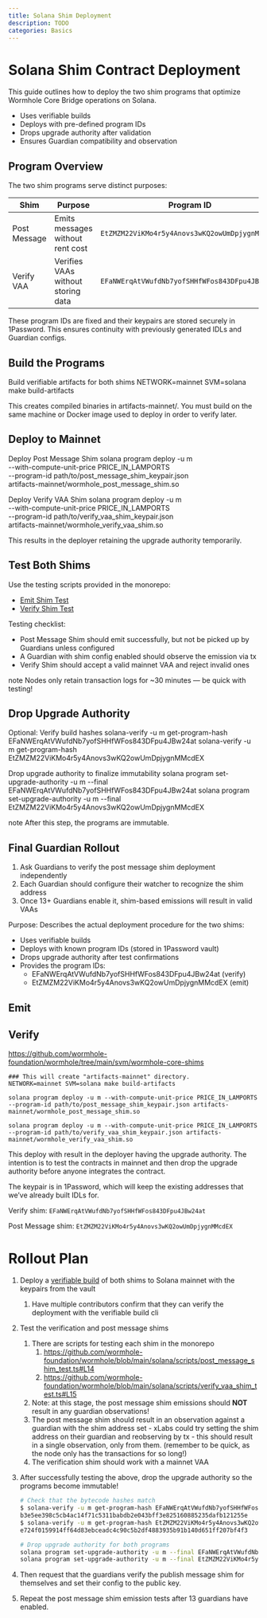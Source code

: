 ```yaml
---
title: Solana Shim Deployment
description: TODO
categories: Basics
---
```

<!-- TODO add link in messaging overview -->

<!--
Give clear, minimal, production-focused instructions for deploying the post message and verify VAA shim contracts on Solana, testing them, and hardening upgrade authority. Should also be the landing spot for rollout instructions, keys, and links to build artifacts/scripts.

Prerequisites:
(Verifiable build, where to get code/artifacts, needed keys, 1Password reference)

Deploy Steps:
Build (with command)
Deploy each contract (with command and explanation of options, what the addresses are)

Testing:
How to test each shim, using the repo scripts (link to them)
What to expect (no observation until guardian is set, testnet/mainnet differences)

Lock Down:
How and why to drop upgrade authority, with command.

Guardian Rollout:
How guardians should verify and set config, when to re-test emission

FAQ/Troubleshooting:
Node history limits, verifiable build hashes, etc.
-->

# Solana Shim Contract Deployment

This guide outlines how to deploy the two shim programs that optimize Wormhole Core Bridge operations on Solana.

- Uses verifiable builds
- Deploys with pre-defined program IDs
- Drops upgrade authority after validation
- Ensures Guardian compatibility and observation

## Program Overview 

The two shim programs serve distinct purposes:

| Shim             | Purpose                           | Program ID                                     |
|------------------|-----------------------------------|------------------------------------------------|
| Post Message     | Emits messages without rent cost  | `EtZMZM22ViKMo4r5y4Anovs3wKQ2owUmDpjygnMMcdEX` |
| Verify VAA       | Verifies VAAs without storing data| `EFaNWErqAtVWufdNb7yofSHHfWFos843DFpu4JBw24at` |

These program IDs are fixed and their keypairs are stored securely in 1Password. This ensures continuity with previously generated IDLs and Guardian configs.

<!--  Concept page note: Explain what "verifiable builds" are and why dropping upgrade authority matters. --> 

## Build the Programs

Build verifiable artifacts for both shims
NETWORK=mainnet SVM=solana make build-artifacts

This creates compiled binaries in artifacts-mainnet/.
You must build on the same machine or Docker image used to deploy in order to verify later.


## Deploy to Mainnet

 Deploy Post Message Shim
solana program deploy -u m \
  --with-compute-unit-price PRICE_IN_LAMPORTS \
  --program-id path/to/post_message_shim_keypair.json \
  artifacts-mainnet/wormhole_post_message_shim.so

 Deploy Verify VAA Shim
solana program deploy -u m \
  --with-compute-unit-price PRICE_IN_LAMPORTS \
  --program-id path/to/verify_vaa_shim_keypair.json \
  artifacts-mainnet/wormhole_verify_vaa_shim.so

This results in the deployer retaining the upgrade authority temporarily.

## Test Both Shims

Use the testing scripts provided in the monorepo:

- [Emit Shim Test](https://github.com/wormhole-foundation/wormhole/blob/main/solana/scripts/post_message_shim_test.ts)
- [Verify Shim Test](https://github.com/wormhole-foundation/wormhole/blob/main/solana/scripts/verify_vaa_shim_test.ts)

Testing checklist:
- Post Message Shim should emit successfully, but not be picked up by Guardians unless configured
- A Guardian with shim config enabled should observe the emission via tx
- Verify Shim should accept a valid mainnet VAA and reject invalid ones

note Nodes only retain transaction logs for ~30 minutes — be quick with testing!

## Drop Upgrade Authority

 Optional: Verify build hashes
solana-verify -u m get-program-hash EFaNWErqAtVWufdNb7yofSHHfWFos843DFpu4JBw24at
solana-verify -u m get-program-hash EtZMZM22ViKMo4r5y4Anovs3wKQ2owUmDpjygnMMcdEX

 Drop upgrade authority to finalize immutability
solana program set-upgrade-authority -u m --final EFaNWErqAtVWufdNb7yofSHHfWFos843DFpu4JBw24at
solana program set-upgrade-authority -u m --final EtZMZM22ViKMo4r5y4Anovs3wKQ2owUmDpjygnMMcdEX

note After this step, the programs are immutable.


## Final Guardian Rollout

1. Ask Guardians to verify the post message shim deployment independently
2. Each Guardian should configure their watcher to recognize the shim address
3. Once 13+ Guardians enable it, shim-based emissions will result in valid VAAs





<!------------------------------------>




Purpose: Describes the actual deployment procedure for the two shims:

- Uses verifiable builds
- Deploys with known program IDs (stored in 1Password vault)
- Drops upgrade authority after test confirmations
- Provides the program IDs:
    - EFaNWErqAtVWufdNb7yofSHHfWFos843DFpu4JBw24at (verify)
    - EtZMZM22ViKMo4r5y4Anovs3wKQ2owUmDpjygnMMcdEX (emit)

## Emit 

## Verify


https://github.com/wormhole-foundation/wormhole/tree/main/svm/wormhole-core-shims

```
### This will create "artifacts-mainnet" directory.
NETWORK=mainnet SVM=solana make build-artifacts

solana program deploy -u m --with-compute-unit-price PRICE_IN_LAMPORTS --program-id path/to/post_message_shim_keypair.json artifacts-mainnet/wormhole_post_message_shim.so

solana program deploy -u m --with-compute-unit-price PRICE_IN_LAMPORTS --program-id path/to/verify_vaa_shim_keypair.json artifacts-mainnet/wormhole_verify_vaa_shim.so
```

This deploy with result in the deployer having the upgrade authority. The intention is to test the contracts in mainnet and then drop the upgrade authority before anyone integrates the contract.

The keypair is in 1Password, which will keep the existing addresses that we’ve already built IDLs for.

Verify shim: `EFaNWErqAtVWufdNb7yofSHHfWFos843DFpu4JBw24at`

Post Message shim: `EtZMZM22ViKMo4r5y4Anovs3wKQ2owUmDpjygnMMcdEX`

# Rollout Plan

1. Deploy a [verifiable build](https://solana.com/developers/guides/advanced/verified-builds) of both shims to Solana mainnet with the keypairs from the vault
    1. Have multiple contributors confirm that they can verify the deployment with the verifiable build cli
2. Test the verification and post message shims
    1. There are scripts for testing each shim in the monorepo
        1. https://github.com/wormhole-foundation/wormhole/blob/main/solana/scripts/post_message_shim_test.ts#L14
        2. https://github.com/wormhole-foundation/wormhole/blob/main/solana/scripts/verify_vaa_shim_test.ts#L15
    2. Note: at this stage, the post message shim emissions should **NOT** result in any guardian observations!
    3. The post message shim should result in an observation against a guardian with the shim address set - xLabs could try setting the shim address on their guardian and reobserving by tx - this should result in a single observation, only from them. (remember to be quick, as the node only has the transactions for so long!)
    4. The verification shim should work with a mainnet VAA
3. After successfully testing the above, drop the upgrade authority so the programs become immutable!
    
    ```bash
    # Check that the bytecode hashes match
    $ solana-verify -u m get-program-hash EFaNWErqAtVWufdNb7yofSHHfWFos843DFpu4JBw24at
    b3e5ee398c5cb4ac14f71c5311babdb2e043bff3e825160885235dafb121255e
    $ solana-verify -u m get-program-hash EtZMZM22ViKMo4r5y4Anovs3wKQ2owUmDpjygnMMcdEX
    e724f0159914ff64d83ebceadc4c90c5b2df4883935b91b140d651ff207bf4f3
    
    # Drop upgrade authority for both programs
    solana program set-upgrade-authority -u m --final EFaNWErqAtVWufdNb7yofSHHfWFos843DFpu4JBw24at
    solana program set-upgrade-authority -u m --final EtZMZM22ViKMo4r5y4Anovs3wKQ2owUmDpjygnMMcdEX
    ```
    
4. Then request that the guardians verify the publish message shim for themselves and set their config to the public key.
5. Repeat the post message shim emission tests after 13 guardians have enabled.